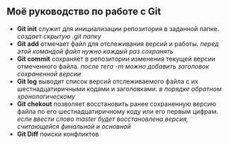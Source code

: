 ## Моё руководство по работе с Git
* **Git init** служит для инициализации репозитория в заданной папке. *cоздает скрытую .git папку*
* **Git add** отмечает файл для отслеживания версий и работы. *перед этой командой файл нужно каждый раз сохранять*
* **Git commit** сохраняет в репозитории изменения текущей версии отмеченного файла. *после тега -m можно добавить заголовок сохраненной версии*
* **Git log** выводит список версий отслеживаемого файла с их шестнадцатиричными кодами и заголовками. *в порядке обратном хронологическому*
* **Git chekout** позволяет восстановить ранее сохраненную версию файла по его шестнадцатиричному коду или его первым цифрам. *если ввести слово master будет восстановлена версия, считающейся финальной и основной*
* **Git Diff** поиски конфликтов